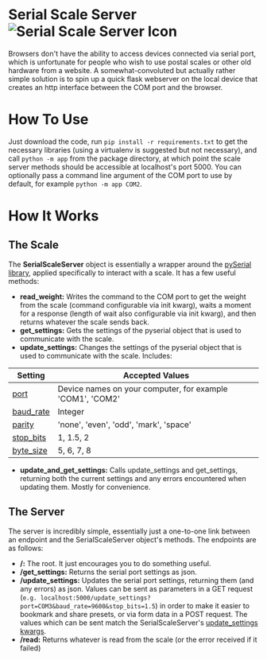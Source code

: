 Serial Scale Server<!--  --> ![Serial Scale Server Icon](http://mikesgoodman.com/serial%20scale%20server.png)
====
Browsers don't have the ability to access devices connected via serial port, which is unfortunate for people who wish to use postal scales or other old hardware from a website. A somewhat-convoluted but actually rather simple solution is to spin up a quick flask webserver on the local device that creates an http interface between the COM port and the browser.

# How To Use
Just download the code, run `pip install -r requirements.txt` to get the necessary libraries (using a virtualenv is suggested but not necessary), and call `python -m app` from the package directory, at which point the scale server methods should be accessible at localhost's port 5000. You can optionally pass a command line argument of the COM port to use by default, for example `python -m app COM2`.
# How It Works
## The Scale
The **SerialScaleServer** object is essentially a wrapper around the [pySerial library](https://pythonhosted.org/pyserial/), applied specifically to interact with a scale. It has a few useful methods:
* **read_weight:** Writes the command to the COM port to get the weight from the scale (command configurable via init kwarg), waits a moment for a response (length of wait also configurable via init kwarg), and then returns whatever the scale sends back.
* **get_settings:** Gets the settings of the pyserial object that is used to communicate with the scale.
* <a name="update_settings"></a> **update_settings:** Changes the settings of the pyserial object that is used to communicate with the scale. Includes:

Setting  | Accepted Values
------------- | -------------
[port](https://en.wikipedia.org/wiki/COM_(hardware_interface))   | Device names on your computer, for example 'COM1', 'COM2'
[baud_rate](https://en.wikipedia.org/wiki/Serial_port#Speed)  | Integer
[parity](https://en.wikipedia.org/wiki/Serial_port#Parity)  | 'none', 'even', 'odd', 'mark', 'space'
[stop_bits](https://en.wikipedia.org/wiki/Serial_port#Stop_bits)  | 1, 1.5, 2
[byte_size](https://en.wikipedia.org/wiki/Serial_port#Data_bits)  | 5, 6, 7, 8

* **update_and_get_settings:** Calls update_settings and get_settings, returning both the current settings and any errors encountered when updating them. Mostly for convenience.

## The Server
The server is incredibly simple, essentially just a one-to-one link between an endpoint and the SerialScaleServer object's methods. The endpoints are as follows:
* **/:** The root. It just encourages you to do something useful.
* **/get_settings:** Returns the serial port settings as json.
* **/update_settings:** Updates the serial port settings, returning them (and any errors) as json. Values can be sent as parameters in a GET request (`e.g. localhost:5000/update_settings?port=COM3&baud_rate=9600&stop_bits=1.5`) in order to make it easier to bookmark and share presets, or via form data in a POST request. The values which can be sent match the SerialScaleServer's [update_settings kwargs](#update_settings).
* **/read:** Returns whatever is read from the scale (or the error received if it failed)